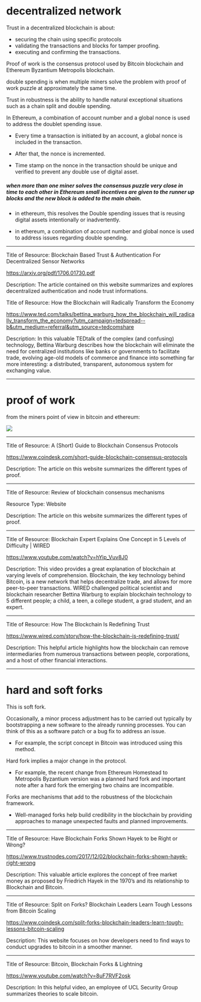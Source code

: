# decentralized network

Trust in a decentralized blockchain is about:
- securing the chain using specific protocols
- validating the transactions and blocks for tamper proofing.
- executing and confirming the transactions.

Proof of work is the consensus protocol used by Bitcoin blockchain and Ethereum Byzantium Metropolis blockchain.

double spending is when multiple miners solve the problem with proof of work puzzle at approximately the same time.

Trust in robustness is the ability to handle natural exceptional situations such as a chain split and double spending.

In Ethereum, a combination of account number and a global nonce is used to address the doublet spending issue.

- Every time a transaction is initiated by an account, a global nonce is included in the transaction.

- After that, the nonce is incremented.

- Time stamp on the nonce in the transaction should be unique and verified to prevent any double use of digital asset.

##### when more than one miner solves the consensus puzzle very close in time to each other in Ethereum small incentives are given to the runner up blocks and the new block is added to the main chain.

- in ethereum, this resolves the Double spending issues that is reusing digital assets intentionally or inadvertently.

- in ethereum, a combination of account number and global nonce is used to address issues regarding double spending.

---

Title of Resource: Blockchain Based Trust & Authentication For Decentralized Sensor Networks

https://arxiv.org/pdf/1706.01730.pdf

Description: The article contained on this website summarizes and explores decentralized authentication and node trust informations.

Title of Resource: How the Blockchain will Radically Transform the Economy

https://www.ted.com/talks/bettina_warburg_how_the_blockchain_will_radically_transform_the_economy?utm_campaign=tedspread--b&utm_medium=referral&utm_source=tedcomshare

Description: In this valuable TEDtalk of the complex (and confusing) technology, Bettina Warburg describes how the blockchain will eliminate the need for centralized institutions like banks or governments to facilitate trade, evolving age-old models of commerce and finance into something far more interesting: a distributed, transparent, autonomous system for exchanging value.

---

# proof of work

from the miners point of view in bitcoin and ethereum:

![](../imgs/proof-of-work.gif)

---

Title of Resource: A (Short) Guide to Blockchain Consensus Protocols

https://www.coindesk.com/short-guide-blockchain-consensus-protocols

Description: The article on this website summarizes the different types of proof.

---

Title of Resource: Review of blockchain consensus mechanisms

Resource Type: Website

Description: The article on this website summarizes the different types of proof.

---

Title of Resource: Blockchain Expert Explains One Concept in 5 Levels of Difficulty | WIRED

https://www.youtube.com/watch?v=hYip_Vuv8J0

Description: This video provides a great explanation of blockchain at varying levels of comprehension. Blockchain, the key technology behind Bitcoin, is a new network that helps decentralize trade, and allows for more peer-to-peer transactions. WIRED challenged political scientist and blockchain researcher Bettina Warburg to explain blockchain technology to 5 different people; a child, a teen, a college student, a grad student, and an expert.

---

Title of Resource: How The Blockchain Is Redefining Trust

https://www.wired.com/story/how-the-blockchain-is-redefining-trust/

Description: This helpful article highlights how the blockchain can remove intermediaries from numerous transactions between people, corporations, and a host of other financial interactions.

---

# hard and soft forks

This is soft fork.

Occasionally, a minor process adjustment has to be carried out typically by bootstrapping a new software to the already running processes. You can think of this as a software patch or a bug fix to address an issue.

- For example, the script concept in Bitcoin was introduced using this method.

Hard fork implies a major change in the protocol.

- For example, the recent change from Ethereum Homestead to Metropolis Byzantium version was a planned hard fork and important note after a hard fork the emerging two chains are incompatible.

Forks are mechanisms that add to the robustness of the blockchain framework.

- Well-managed forks help build credibility in the blockchain by providing approaches to manage unexpected faults and planned improvements.

---

Title of Resource: Have Blockchain Forks Shown Hayek to be Right or Wrong?

https://www.trustnodes.com/2017/12/02/blockchain-forks-shown-hayek-right-wrong

Description: This valuable article explores the concept of free market money as proposed by Friedrich Hayek in the 1970’s and its relationship to Blockchain and Bitcoin.

---

Title of Resource: Split on Forks? Blockchain Leaders Learn Tough Lessons from Bitcoin Scaling

https://www.coindesk.com/split-forks-blockchain-leaders-learn-tough-lessons-bitcoin-scaling

Description: This website focuses on how developers need to find ways to conduct upgrades to bitcoin in a smoother manner.

---

Title of Resource: Bitcoin, Blockchain Forks & Lightning

https://www.youtube.com/watch?v=8uF7RVF2osk

Description: In this helpful video, an employee of UCL Security Group summarizes theories to scale bitcoin.